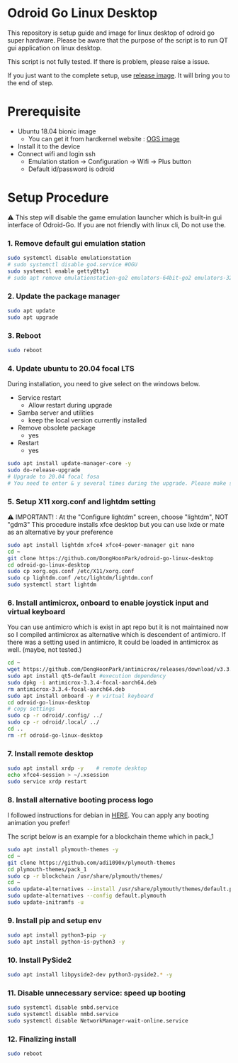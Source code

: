 # Odroid Go Linux Desktop

This repository is setup guide and image for linux desktop of odroid go super hardware.
Please be aware that the purpose of the script is to run QT gui application on linux desktop.

This script is not fully tested. If there is problem, please raise a issue.

If you just want to the complete setup, use [release image](https://github.com/DongHoonPark/odroid-go-linux-desktop/releases/tag/v1.0.0). It will bring you to the end of step. 


# Prerequisite
- Ubuntu 18.04 bionic image
  - You can get it from hardkernel website : [OGS image](https://wiki.odroid.com/odroid_go_advance/make_sd_card)
- Install it to the device
- Connect wifi and login ssh
  - Emulation station &rarr; Configuration &rarr; Wifi &rarr; Plus button
  - Default id/password is odroid 

# Setup Procedure

:warning: This step will disable the game emulation launcher which is built-in gui interface of Odroid-Go. If you are not friendly with linux cli, Do not use the.

### 1. Remove default gui emulation station
```sh
sudo systemctl disable emulationstation
# sudo systemctl disable go4.service #OGU
sudo systemctl enable getty@tty1
# sudo apt remove emulationstation-go2 emulators-64bit-go2 emulators-32bit-go2
```

### 2. Update the package manager
```sh
sudo apt update
sudo apt upgrade
```

### 3. Reboot
```sh
sudo reboot
```

### 4. Update ubuntu to 20.04 focal LTS
During installation, you need to give select on the windows below.
- Service restart
  - Allow restart during upgrade
- Samba server and utilities
  - keep the local version currently installed
- Remove obsolete package
  - yes  
- Restart
  - yes 

```sh
sudo apt install update-manager-core -y
sudo do-release-upgrade 
# Upgrade to 20.04 focal fosa
# You need to enter & y several times during the upgrade. Please make sure your eyes are on it.
```

### 5. Setup X11 xorg.conf and lightdm setting
:warning: IMPORTANT! : At the "Configure lightdm" screen, choose "lightdm", NOT "gdm3"
This procedure installs xfce desktop but you can use lxde or mate as an alternative by your preference
```sh
sudo apt install lightdm xfce4 xfce4-power-manager git nano
cd ~
git clone https://github.com/DongHoonPark/odroid-go-linux-desktop
cd odroid-go-linux-desktop
sudo cp xorg.ogs.conf /etc/X11/xorg.conf
sudo cp lightdm.conf /etc/lightdm/lightdm.conf
sudo systemctl start lightdm
```

### 6. Install antimicrox, onboard to enable joystick input and virtual keyboard

You can use antimicro which is exist in apt repo but it is not maintained now so I compiled antimicrox as alternative which is descendent of antimicro. If there was a setting used in antimicro, It could be loaded in antimicrox as well. (maybe, not tested.)
```sh
cd ~
wget https://github.com/DongHoonPark/antimicrox/releases/download/v3.3.4-aarch64/antimicrox-3.3.4-focal-aarch64.deb
sudo apt install qt5-default #execution dependency
sudo dpkg -i antimicrox-3.3.4-focal-aarch64.deb
rm antimicrox-3.3.4-focal-aarch64.deb
sudo apt install onboard -y # virtual keyboard
cd odroid-go-linux-desktop
# copy settings
sudo cp -r odroid/.config/ ../ 
sudo cp -r odroid/.local/ ../ 
cd ..
rm -rf odroid-go-linux-desktop
```

### 7. Install remote desktop
```sh
sudo apt install xrdp -y    # remote desktop
echo xfce4-session > ~/.xsession
sudo service xrdp restart 
```

### 8. Install alternative booting process logo
I followed instructions for debian in [HERE](https://github.com/adi1090x/plymouth-themes). You can apply any booting animation you prefer!

The script below is an example for a blockchain theme which in pack_1
```sh
sudo apt install plymouth-themes -y
cd ~
git clone https://github.com/adi1090x/plymouth-themes
cd plymouth-themes/pack_1
sudo cp -r blockchain /usr/share/plymouth/themes/
cd ~
sudo update-alternatives --install /usr/share/plymouth/themes/default.plymouth default.plymouth /usr/share/plymouth/themes/blockchain/blockchain.plymouth 100
sudo update-alternatives --config default.plymouth
sudo update-initramfs -u
```

### 9. Install pip and setup env
```sh
sudo apt install python3-pip -y
sudo apt install python-is-python3 -y
```

### 10. Install PySide2 
```sh
sudo apt install libpyside2-dev python3-pyside2.* -y
```

### 11. Disable unnecessary service: speed up booting
```sh
sudo systemctl disable smbd.service
sudo systemctl disable nmbd.service
sudo systemctl disable NetworkManager-wait-online.service
```

### 12. Finalizing install
```sh
sudo reboot
